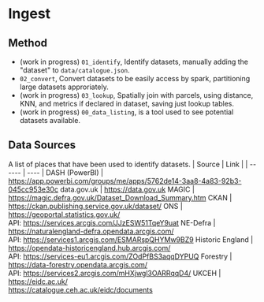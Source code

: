 # Ingest

## Method
- (work in progress) `01_identify`, Identify datasets, manually adding the "dataset" to `data/catalogue.json`.
- `02_convert`, Convert datasets to be easily access by spark, partitioning large datasets approriately.
- (work in progress) `03_lookup`, Spatially join with parcels, using distance, KNN, and metrics if declared in dataset, saving just lookup tables.
- (work in progress) `00_data_listing`, is a tool used to see potential datasets available.

## Data Sources
A list of places that have been used to identify datasets.
| Source | Link |
| ------ | ---- |
DASH (PowerBI) | https://app.powerbi.com/groups/me/apps/5762de14-3aa8-4a83-92b3-045cc953e30c
data.gov.uk | https://data.gov.uk
MAGIC | https://magic.defra.gov.uk/Dataset_Download_Summary.htm
CKAN | https://ckan.publishing.service.gov.uk/dataset/
ONS | https://geoportal.statistics.gov.uk/<br>API: https://services.arcgis.com/JJzESW51TqeY9uat
NE-Defra | https://naturalengland-defra.opendata.arcgis.com/<br>API: https://services1.arcgis.com/ESMARspQHYMw9BZ9
Historic England | https://opendata-historicengland.hub.arcgis.com/<br>API: https://services-eu1.arcgis.com/ZOdPfBS3aqqDYPUQ
Forestry | https://data-forestry.opendata.arcgis.com/<br>API: https://services2.arcgis.com/mHXjwgl3OARRqqD4/
UKCEH | https://eidc.ac.uk/<br>https://catalogue.ceh.ac.uk/eidc/documents
